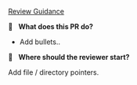 [Review Guidance](https://genesisglobal.atlassian.net/wiki/spaces/CD/pages/2748612617/Git+Workflow#Merging-Conventions)

🤔 &nbsp; **What does this PR do?**

- Add bullets..

🚀 &nbsp; **Where should the reviewer start?**

Add file / directory pointers.
